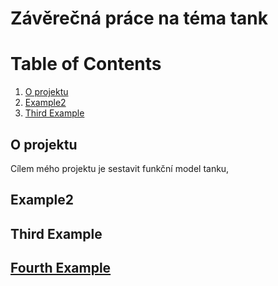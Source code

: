 # Závěrečná práce na téma tank

# Table of Contents
1. [O projektu](#o-projektu)
2. [Example2](#example2)
3. [Third Example](#third-example)


## O projektu

Cílem mého projektu je sestavit funkční model tanku, 
## Example2
## Third Example
## [Fourth Example](http://www.fourthexample.com) 
